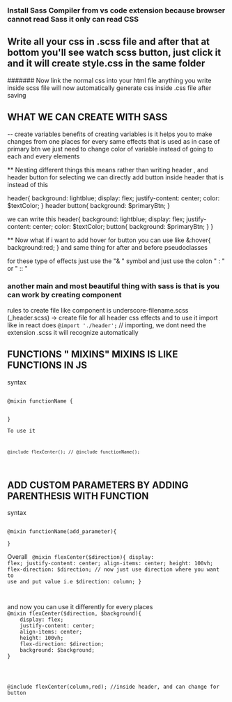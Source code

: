 ### Install Sass Compiler from vs code extension because browser cannot read Sass it only can read CSS

## Write all your css in .scss file and after that at bottom you'll see  watch scss button, just click it and it will create style.css in the same folder

####### Now link the normal css into your html file 
anything you write inside scss file will now automatically generate css inside .css file after saving

## WHAT WE CAN CREATE WITH SASS

-- create variables
benefits of creating variables is it helps you to make changes from one places for every same effects that is used as in case of primary btn we just need to change color of variable instead of going to each and every elements 

** Nesting different things
this means rather than writing header , and header button for selecting we can directly add button inside header that is instead of this 

<!-- code -->
header{
    background: lightblue;
    display: flex;
    justify-content: center;
    color: $textColor;
}
header button{
    background: $primaryBtn;
}
<!-- code ends -->

we can write this
header{
    background: lightblue;
    display: flex;
    justify-content: center;
    color: $textColor;
    button{
        background: $primaryBtn;
    }
}


** Now what if i want to add hover for button 
you can use like 
&:hover{
    background:red;
}
and same thing for after and before pseudoclasses

for these type of effects just use the "& " symbol and just use the colon " : " or " :: "


### another main and most beautiful thing with sass is that is you can work by creating component 
rules to create file like component is 
underscore-filename.scss
(_header.scss) -> create file for all header css effects and to use it import like in react does
<code>@import './header';</code> // importing, we dont need the extension .scss it will recognize automatically


## FUNCTIONS " MIXINS" MIXINS IS LIKE FUNCTIONS IN JS

<p>syntax</p>
<code>
@mixin functionName {
    <!-- add your effect here what you want to put  -->
    <!-- i'm puttin' display flex all property inside functions, header.scss -->
}
<p>To use it </p>
<code>
@include flexCenter(); // @include functionName();
</code>

</code>

## ADD CUSTOM PARAMETERS BY ADDING PARENTHESIS WITH FUNCTION

<P>syntax </P>
<code>
@mixin functionName(add_parameter){
<!-- adding parameter is just creating variable so to create variable use dololar sign ($) with variable name -->
}
</code>

<span>Overall</span>
<code>
@mixin flexCenter($direction){
    display: flex;
    justify-content: center;
    align-items: center;
    height: 100vh;
    flex-direction: $direction; // now just use direction where you want to use and put value i.e $direction: column;
}

</code>

<p>
and now you can use it differently for every places
<code>
@mixin flexCenter($direction, $background){
    display: flex;
    justify-content: center;
    align-items: center;
    height: 100vh;
    flex-direction: $direction;
    background: $background;
}

<!-- to use it -->
@include flexCenter(column,red); //inside header, and can change for button 
</code>
 </p>